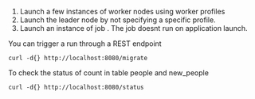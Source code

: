 1. Launch a few instances of worker nodes using worker profiles
2. Launch the leader node by not specifying a specific profile.
3. Launch an instance of job . The job doesnt run on application launch.

You can trigger a run through a REST endpoint 

`curl -d{} http://localhost:8080/migrate`

To check the status of count in table people and new_people

`curl -d{} http://localhost:8080/status`
 